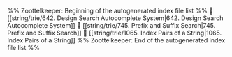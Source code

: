 %% Zoottelkeeper: Beginning of the autogenerated index file list  %%
📄 [[string/trie/642. Design Search Autocomplete System|642. Design Search Autocomplete System]]
📄 [[string/trie/745. Prefix and Suffix Search|745. Prefix and Suffix Search]]
📄 [[string/trie/1065. Index Pairs of a String|1065. Index Pairs of a String]]
%% Zoottelkeeper: End of the autogenerated index file list  %%
